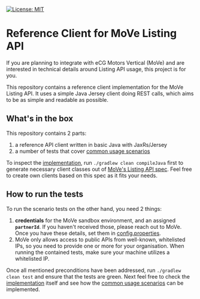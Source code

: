 [![License: MIT](https://img.shields.io/badge/License-MIT-yellow.svg)](https://opensource.org/licenses/MIT)

# Reference Client for MoVe Listing API

If you are planning to integrate with eCG Motors Vertical (MoVe) and are interested in technical details around Listing API usage, this project is for you.

This repository contains a reference client implementation for the MoVe Listing API. It uses a simple Java Jersey client doing REST calls, which aims to be as simple and readable as possible.  

## What's in the box

This repository contains 2 parts:

1) a reference API client written in basic Java with JaxRs/Jersey
1) a number of tests that cover [common usage scenarios](./src/test/java/scenarios)

To inspect the [implementation](./src/main/java/org/example/moveclient/), run `./gradlew clean compileJava` first to generate necessary client classes out of [MoVe's Listing API spec](https://api.ecgmove.com/docs/spec/listings). Feel free to create own clients based on this spec as it fits your needs.

## How to run the tests

To run the scenario tests on the other hand, you need 2 things:

1) **credentials** for the MoVe sandbox environment, and an assigned **`partnerId`**. If you haven't received those, please reach out to MoVe.
Once you have these details, set them in [config.properties](src/test/resources/config.properties).
2) MoVe only allows access to public APIs from well-known, whitelisted IPs, so you need to provide one or more for your organisation. When running the contained tests, make sure your machine utilizes a whitelisted IP.

Once all mentioned preconditions have been addressed, run `./gradlew clean test` and ensure that the tests are green. Next feel free to check the [implementation](./src/main/java/org/example/moveclient/) itself and see how the [common usage scenarios](./src/test/java/scenarios) can be implemented.
